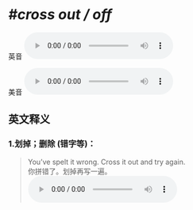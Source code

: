 # ***\#cross out / off*** 
英音
<audio src="./media/cross out1_AAC.aac" controls="controls"></audio>

美音
<audio src="./media/cross out2_AAC.aac" controls="controls"></audio>



  

英文释义
---
### 1.**划掉；删除 (错字等)：**  

 > You’ve spelt it wrong. Cross it out and try again.  
 > 你拼错了。划掉再写一遍。    
<audio src="./media/cross-4 .aac" controls="controls"></audio>



